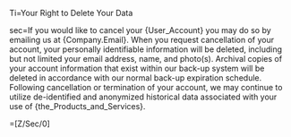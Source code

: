 Ti=Your Right to Delete Your Data

sec=If you would like to cancel your {User_Account} you may do so by emailing us at {Company.Email}. When you request cancellation of your account, your personally identifiable information will be deleted, including but not limited your email address, name, and photo(s). Archival copies of your account information that exist within our back-up system will be deleted in accordance with our normal back-up expiration schedule. Following cancellation or termination of your account, we may continue to utilize de-identified and anonymized historical data associated with your use of {the_Products_and_Services}. 

=[Z/Sec/0]
